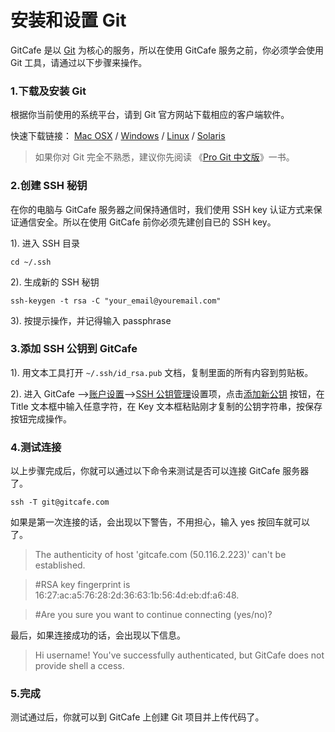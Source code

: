 # 安装和设置 Git

GitCafe 是以 [Git][Git] 为核心的服务，所以在使用 GitCafe 服务之前，你必须学会使用 Git 工具，请通过以下步骤来操作。

### 1.下载及安装 Git  

根据你当前使用的系统平台，请到 Git 官方网站下载相应的客户端软件。

快速下载链接： [Mac OSX][Mac]  / [Windows][Win] / [Linux][Linux] / [Solaris][Solaris]

[Git]:http://git-scm.com/download/
[Mac]:http://git-scm.com/download/mac
[Win]:http://git-scm.com/download/win
[Linux]:http://git-scm.com/download/linux
[Solaris]:http://git-scm.com/download/linux

>如果你对 Git 完全不熟悉，建议你先阅读 《[Pro Git 中文版](http://progit.org/book/zh/)》一书。

### 2.创建 SSH 秘钥

在你的电脑与 GitCafe 服务器之间保持通信时，我们使用 SSH key 认证方式来保证通信安全。所以在使用 GitCafe 前你必须先建创自已的 SSH key。

1). 进入 SSH 目录

`cd ~/.ssh`

2). 生成新的 SSH 秘钥

`ssh-keygen -t rsa -C "your_email@youremail.com"`

3). 按提示操作，并记得输入 passphrase

### 3.添加 SSH 公钥到 GitCafe

1). 用文本工具打开 `~/.ssh/id_rsa.pub` 文档，复制里面的所有内容到剪贴板。

2). 进入 GitCafe -->[账户设置][3-1]-->[SSH 公钥管理][3-2]设置项，点击[添加新公钥][3-3] 按钮，在 Title 文本框中输入任意字符，在 Key 文本框粘贴刚才复制的公钥字符串，按保存按钮完成操作。

[3-1]:http://gitcafe.com/account
[3-2]:http://gitcafe.com/account/public_keys
[3-3]:http://gitcafe.com/account/public_keys/new

### 4.测试连接

以上步骤完成后，你就可以通过以下命令来测试是否可以连接 GitCafe 服务器了。

`ssh -T git@gitcafe.com`

如果是第一次连接的话，会出现以下警告，不用担心，输入 yes 按回车就可以了。

>The authenticity of host 'gitcafe.com (50.116.2.223)' can't be established.

>#RSA key fingerprint is 16:27:ac:a5:76:28:2d:36:63:1b:56:4d:eb:df:a6:48.

>#Are you sure you want to continue connecting (yes/no)?

最后，如果连接成功的话，会出现以下信息。

>Hi username! You've successfully authenticated, but GitCafe does not provide shell a
ccess.

### 5.完成

测试通过后，你就可以到 GitCafe 上创建 Git 项目并上传代码了。